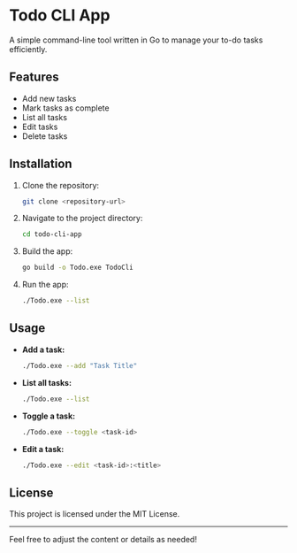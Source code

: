 # Todo CLI App

A simple command-line tool written in Go to manage your to-do tasks efficiently.

## Features

- Add new tasks
- Mark tasks as complete
- List all tasks
- Edit tasks
- Delete tasks

## Installation

1. Clone the repository:

   ```bash
   git clone <repository-url>
   ```

2. Navigate to the project directory:

   ```bash
   cd todo-cli-app
   ```

3. Build the app:

   ```bash
   go build -o Todo.exe TodoCli
   ```

4. Run the app:

   ```bash
   ./Todo.exe --list
   ```

## Usage

- **Add a task:**

   ```bash
   ./Todo.exe --add "Task Title"
   ```

- **List all tasks:**

   ```bash
   ./Todo.exe --list
   ```

- **Toggle a task:**

   ```bash
   ./Todo.exe --toggle <task-id>
   ```

- **Edit a task:**

   ```bash
   ./Todo.exe --edit <task-id>:<title>
   ```

## License

This project is licensed under the MIT License.

---

Feel free to adjust the content or details as needed!
